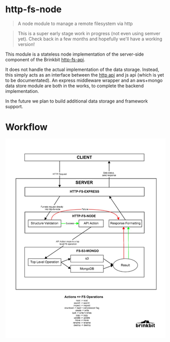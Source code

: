 # http-fs-node
> A node module to manage a remote filesystem via http

> This is a super early stage work in progress (not even using semver yet).
Check back in a few months and hopefully we'll have a working version!

This module is a stateless node implementation of the server-side component of the Brinkbit [http-fs-api](https://github.com/Brinkbit/http-fs-api).

It does not handle the actual implementation of the data storage.
Instead, this simply acts as an interface between the [http api](https://github.com/Brinkbit/http-fs-api) and js api (which is yet to be documentated).
An express middleware wrapper and an aws+mongo data store module are both in the works, to complete the backend implementation.

In the future we plan to build additional data storage and framework support.

# Workflow

![Workflow Diagram](images/fs_workflow.jpg "Workflow Diagram")